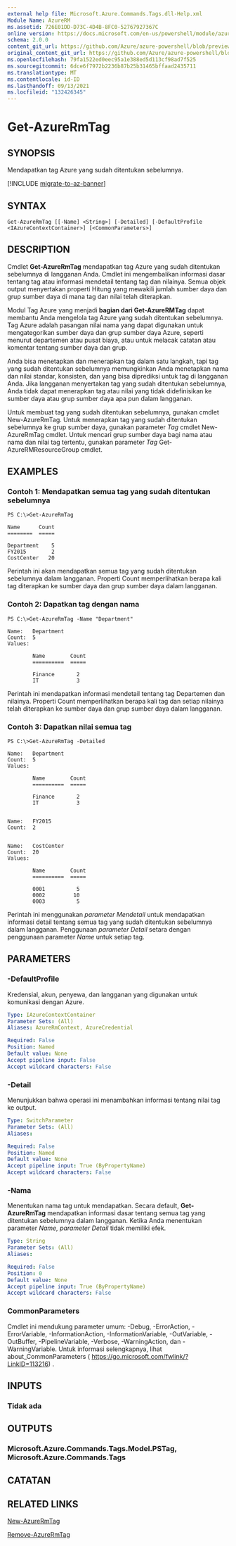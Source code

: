 ```yaml
---
external help file: Microsoft.Azure.Commands.Tags.dll-Help.xml
Module Name: AzureRM
ms.assetid: 726E01DD-D73C-4D4B-8FC0-52767927367C
online version: https://docs.microsoft.com/en-us/powershell/module/azurerm.tags/get-azurermtag
schema: 2.0.0
content_git_url: https://github.com/Azure/azure-powershell/blob/preview/src/ResourceManager/Tags/Commands.Tags/help/Get-AzureRmTag.md
original_content_git_url: https://github.com/Azure/azure-powershell/blob/preview/src/ResourceManager/Tags/Commands.Tags/help/Get-AzureRmTag.md
ms.openlocfilehash: 79fa1522ed0eec95a1e388ed5d113cf98ad7f525
ms.sourcegitcommit: 6dce6f7972b2236b87b25b31465bffaad2435711
ms.translationtype: MT
ms.contentlocale: id-ID
ms.lasthandoff: 09/13/2021
ms.locfileid: "132426345"
---
```

# Get-AzureRmTag

## SYNOPSIS
Mendapatkan tag Azure yang sudah ditentukan sebelumnya.

[!INCLUDE [migrate-to-az-banner](../../includes/migrate-to-az-banner.md)]

## SYNTAX

```
Get-AzureRmTag [[-Name] <String>] [-Detailed] [-DefaultProfile <IAzureContextContainer>] [<CommonParameters>]
```

## DESCRIPTION
Cmdlet **Get-AzureRmTag** mendapatkan tag Azure yang sudah ditentukan sebelumnya di langganan Anda.
Cmdlet ini mengembalikan informasi dasar tentang tag atau informasi mendetail tentang tag dan nilainya.
Semua objek output menyertakan properti Hitung yang mewakili jumlah sumber daya dan grup sumber daya di mana tag dan nilai telah diterapkan.

Modul Tag Azure yang menjadi **bagian dari Get-AzureRMTag** dapat membantu Anda mengelola tag Azure yang sudah ditentukan sebelumnya.
Tag Azure adalah pasangan nilai nama yang dapat digunakan untuk mengategorikan sumber daya dan grup sumber daya Azure, seperti menurut departemen atau pusat biaya, atau untuk melacak catatan atau komentar tentang sumber daya dan grup.

Anda bisa menetapkan dan menerapkan tag dalam satu langkah, tapi tag yang sudah ditentukan sebelumnya memungkinkan Anda menetapkan nama dan nilai standar, konsisten, dan yang bisa diprediksi untuk tag di langganan Anda.
Jika langganan menyertakan tag yang sudah ditentukan sebelumnya, Anda tidak dapat menerapkan tag atau nilai yang tidak didefinisikan ke sumber daya atau grup sumber daya apa pun dalam langganan.

Untuk membuat tag yang sudah ditentukan sebelumnya, gunakan cmdlet New-AzureRmTag.
Untuk menerapkan tag yang sudah ditentukan sebelumnya ke grup sumber daya, gunakan parameter *Tag* cmdlet New-AzureRmTag cmdlet.
Untuk mencari grup sumber daya bagi nama atau nama dan nilai tag tertentu, gunakan parameter *Tag* Get-AzureRMResourceGroup cmdlet.

## EXAMPLES

### Contoh 1: Mendapatkan semua tag yang sudah ditentukan sebelumnya
```
PS C:\>Get-AzureRmTag

Name      Count
========  =====

Department    5
FY2015        2
CostCenter   20
```

Perintah ini akan mendapatkan semua tag yang sudah ditentukan sebelumnya dalam langganan.
Properti Count memperlihatkan berapa kali tag diterapkan ke sumber daya dan grup sumber daya dalam langganan.

### Contoh 2: Dapatkan tag dengan nama
```
PS C:\>Get-AzureRmTag -Name "Department"

Name:   Department
Count:  5
Values: 

        Name        Count
        ==========  =====

        Finance       2
        IT            3
```

Perintah ini mendapatkan informasi mendetail tentang tag Departemen dan nilainya.
Properti Count memperlihatkan berapa kali tag dan setiap nilainya telah diterapkan ke sumber daya dan grup sumber daya dalam langganan.

### Contoh 3: Dapatkan nilai semua tag
```
PS C:\>Get-AzureRmTag -Detailed

Name:   Department
Count:  5
Values: 

        Name        Count
        ==========  =====

        Finance       2
        IT            3


Name:   FY2015
Count:  2


Name:   CostCenter
Count:  20
Values: 

        Name        Count
        ==========  =====

        0001          5
        0002         10
        0003          5
```

Perintah ini menggunakan *parameter Mendetail* untuk mendapatkan informasi detail tentang semua tag yang sudah ditentukan sebelumnya dalam langganan.
Penggunaan *parameter Detail* setara dengan penggunaan parameter *Name* untuk setiap tag.

## PARAMETERS

### -DefaultProfile
Kredensial, akun, penyewa, dan langganan yang digunakan untuk komunikasi dengan Azure.

```yaml
Type: IAzureContextContainer
Parameter Sets: (All)
Aliases: AzureRmContext, AzureCredential

Required: False
Position: Named
Default value: None
Accept pipeline input: False
Accept wildcard characters: False
```

### -Detail
Menunjukkan bahwa operasi ini menambahkan informasi tentang nilai tag ke output.

```yaml
Type: SwitchParameter
Parameter Sets: (All)
Aliases: 

Required: False
Position: Named
Default value: None
Accept pipeline input: True (ByPropertyName)
Accept wildcard characters: False
```

### -Nama
Menentukan nama tag untuk mendapatkan.
Secara default, **Get-AzureRmTag** mendapatkan informasi dasar tentang semua tag yang ditentukan sebelumnya dalam langganan.
Ketika Anda menentukan parameter *Name,* *parameter Detail* tidak memiliki efek.

```yaml
Type: String
Parameter Sets: (All)
Aliases: 

Required: False
Position: 0
Default value: None
Accept pipeline input: True (ByPropertyName)
Accept wildcard characters: False
```

### CommonParameters
Cmdlet ini mendukung parameter umum: -Debug, -ErrorAction, -ErrorVariable, -InformationAction, -InformationVariable, -OutVariable, -OutBuffer, -PipelineVariable, -Verbose, -WarningAction, dan -WarningVariable. Untuk informasi selengkapnya, lihat about_CommonParameters ( https://go.microsoft.com/fwlink/?LinkID=113216) .

## INPUTS

### Tidak ada

## OUTPUTS

### Microsoft.Azure.Commands.Tags.Model.PSTag, Microsoft.Azure.Commands.Tags

## CATATAN

## RELATED LINKS

[New-AzureRmTag](./New-AzureRmTag.md)

[Remove-AzureRmTag](./Remove-AzureRmTag.md)



